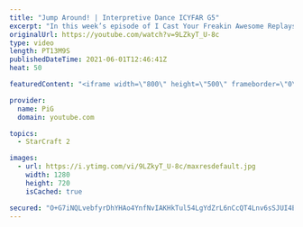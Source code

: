 ```yaml
---
title: "Jump Around! | Interpretive Dance ICYFAR G5"
excerpt: "In this week’s episode of I Cast Your Freakin Awesome Replays (ICYFAR) players sent in their replays where they had to play in accordance to their favorite song!  NEW ICYFAR CHALLENGE: \"\"Slow gas diet\" - it's time to get rid of those smelly vespene farts! You're only allowed to mine each geyser with"
originalUrl: https://youtube.com/watch?v=9LZkyT_U-8c
type: video
length: PT13M9S
publishedDateTime: 2021-06-01T12:46:41Z
heat: 50

featuredContent: "<iframe width=\"800\" height=\"500\" frameborder=\"0\" src=\"https://www.youtube.com/embed/9LZkyT_U-8c\" allow=\"accelerometer; autoplay; encrypted-media; gyroscope; picture-in-picture\" allowfullscreen></iframe>"

provider:
  name: PiG
  domain: youtube.com

topics:
  - StarCraft 2

images:
  - url: https://i.ytimg.com/vi/9LZkyT_U-8c/maxresdefault.jpg
    width: 1280
    height: 720
    isCached: true

secured: "O+G7iNQLvebfyrDhYHAo4YnfNvIAKHkTul54LgYdZrL6nCcQT4Lnv6sSJUI4E66ZF09tHb7bhItlfcHca+adni3CXldIzu3gz6gdmWgWHrwQ/gc6mdLtwxhHbt2cevypv9hJT1iZ2ubLpDDdYIPcLFekEgqGMdNYLgUW9bAuZG3Pi6EIEv7NT/uIi/GCeoUIxgdowdPVSSTNidEPHte7XUElQdXfDAWc8SsFzWqj6BP53GITh6W8RqwbSpfeQOftUJbIGh51hkbLnW9tpFFWsB54Cc8yRV3+WRV8anOnvSn9rb+GJEppfRBMWN4g49VLDlXcJRrBgA6wqdjECkebdzPETb8GVhvaxserka6kbCWP993MFCRruaKgac7zFbcUB0qZ18ihChPHLLWmg1PEKaGXO2kDVOiZ5Rzam4X4ce0=;/bq7WBZkBZgTZK9aFlAdkg=="
---
```


